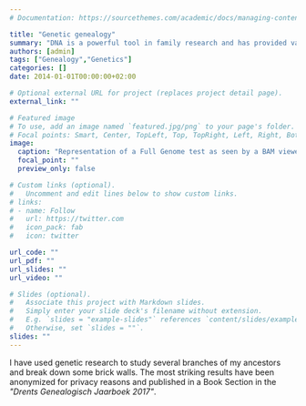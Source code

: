 ```yaml
---
# Documentation: https://sourcethemes.com/academic/docs/managing-content/

title: "Genetic genealogy"
summary: "DNA is a powerful tool in family research and has provided valuable clues in research of my family's origins."
authors: [admin]
tags: ["Genealogy","Genetics"]
categories: []
date: 2014-01-01T00:00:00+02:00

# Optional external URL for project (replaces project detail page).
external_link: ""

# Featured image
# To use, add an image named `featured.jpg/png` to your page's folder.
# Focal points: Smart, Center, TopLeft, Top, TopRight, Left, Right, BottomLeft, Bottom, BottomRight.
image:
  caption: "Representation of a Full Genome test as seen by a BAM viewer."
  focal_point: ""
  preview_only: false

# Custom links (optional).
#   Uncomment and edit lines below to show custom links.
# links:
# - name: Follow
#   url: https://twitter.com
#   icon_pack: fab
#   icon: twitter

url_code: ""
url_pdf: ""
url_slides: ""
url_video: ""

# Slides (optional).
#   Associate this project with Markdown slides.
#   Simply enter your slide deck's filename without extension.
#   E.g. `slides = "example-slides"` references `content/slides/example-slides.md`.
#   Otherwise, set `slides = ""`.
slides: ""
---
```


I have used genetic research to study several branches of my ancestors and break down some brick walls. The most striking results have been anonymized for privacy reasons and published in a Book Section in the *"Drents Genealogisch Jaarboek 2017"*.
